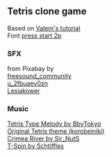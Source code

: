 ## Tetris clone game

Based on [Valem's tutorial](https://www.youtube.com/watch?v=T5P8ohdxDjo)<br>
Font [press start 2p](https://www.dafont.com/press-start-2p.font)<br>

### SFX
from Pixabay by <br>
[freesound_community](https://pixabay.com/users/freesound_community-46691455/)<br>
[u_2fbuaev0zn](https://pixabay.com/users/u_2fbuaev0zn-30247713/)<br>
[Lesiakower](https://pixabay.com/users/lesiakower-25701529/)<br>

### Music
[Tetris Type Melody by BbyTokyo](https://www.looperman.com/loops/detail/242261/tetris-type-melody-free-140bpm-trap-synth-loop)<br>
[Original Tetris theme (korobeiniki)](https://www.youtube.com/watch?v=NmCCQxVBfyM)<br>
[Crimea River by Sir_NutS](https://www.youtube.com/watch?v=Y0qpgLWhje8)<br>
[T-Spin by Schtiffles](https://www.youtube.com/watch?v=uXtohha4kEI)<br>
